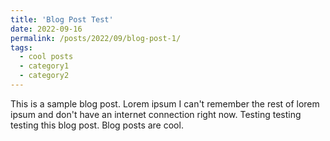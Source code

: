 ```yaml
---
title: 'Blog Post Test'
date: 2022-09-16
permalink: /posts/2022/09/blog-post-1/
tags:
  - cool posts
  - category1
  - category2
---
```


This is a sample blog post. Lorem ipsum I can't remember the rest of lorem ipsum and don't have an internet connection right now. Testing testing testing this blog post. Blog posts are cool.
